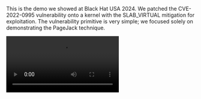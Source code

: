 This is the demo we showed at Black Hat USA 2024. We patched the CVE-2022-0995 vulnerability onto a kernel with the SLAB_VIRTUAL mitigation for exploitation. The vulnerability primitive is very simple; we focused solely on demonstrating the PageJack technique.

<video src="./demo.mkv"></video>


